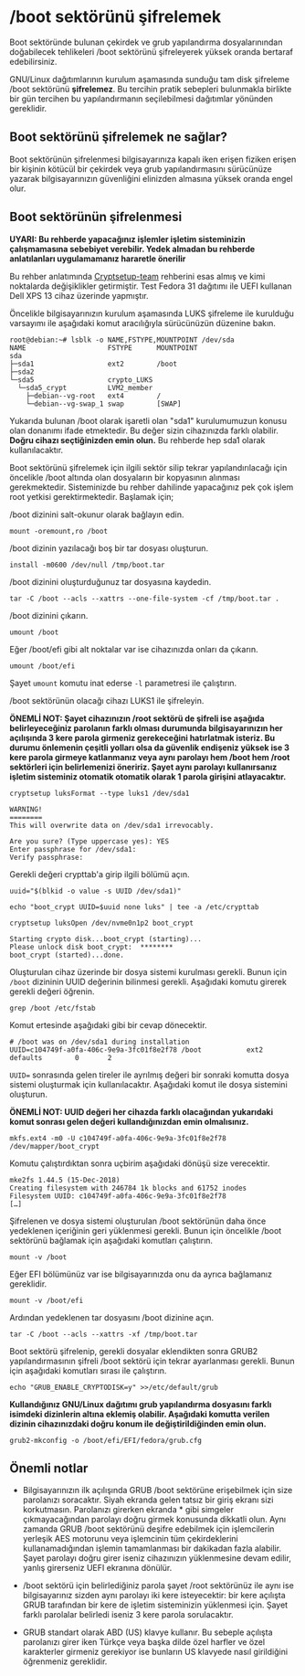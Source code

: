 # /boot sektörünü şifrelemek

Boot sektöründe bulunan çekirdek ve grub yapılandırma dosyalarınından doğabilecek tehlikeleri /boot sektörünü şifreleyerek yüksek oranda bertaraf edebilirsiniz.

GNU/Linux dağıtımlarının kurulum aşamasında sunduğu tam disk şifreleme /boot sektörünü **şifrelemez**. Bu tercihin pratik sebepleri bulunmakla birlikte bir gün tercihen bu yapılandırmanın seçilebilmesi dağıtımlar yönünden gereklidir.

## Boot sektörünü şifrelemek ne sağlar?

Boot sektörünün şifrelenmesi bilgisayarınıza kapalı iken erişen fiziken erişen bir kişinin kötücül bir çekirdek veya grub yapılandırmasını sürücünüze yazarak bilgisayarınızın güvenliğini elinizden almasına yüksek oranda engel olur. 

## Boot sektörünün şifrelenmesi

**UYARI: Bu rehberde yapacağınız işlemler işletim sisteminizin çalışmamasına sebebiyet verebilir. Yedek almadan bu rehberde anlatılanları uygulamamanız hararetle önerilir**

Bu rehber anlatımında [Cryptsetup-team](https://cryptsetup-team.pages.debian.net/cryptsetup/encrypted-boot.html) rehberini esas almış ve kimi noktalarda değişiklikler getirmiştir. Test Fedora 31 dağıtımı ile UEFI kullanan Dell XPS 13 cihaz üzerinde yapmıştır.

Öncelikle bilgisayarınızın kurulum aşamasında LUKS şifreleme ile kurulduğu varsayımı ile aşağıdaki komut aracılığıyla sürücünüzün düzenine bakın.

```
root@debian:~# lsblk -o NAME,FSTYPE,MOUNTPOINT /dev/sda
NAME                    FSTYPE      MOUNTPOINT
sda
├─sda1                  ext2        /boot
├─sda2
└─sda5                  crypto_LUKS
  └─sda5_crypt          LVM2_member
    ├─debian--vg-root   ext4        /
    └─debian--vg-swap_1 swap        [SWAP]
```
Yukarıda bulunan /boot olarak işaretli olan "sda1" kurulumumuzun konusu olan donanımı ifade etmektedir. Bu değer sizin cihazınızda farklı olabilir. **Doğru cihazı seçtiğinizden emin olun.** Bu rehberde hep sda1 olarak kullanılacaktır.

Boot sektörünü şifrelemek için ilgili sektör silip tekrar yapılandırılacağı için öncelikle /boot altında olan dosyaların bir kopyasının alınması gerekmektedir. Sisteminizde bu rehber dahilinde yapacağınız pek çok işlem root yetkisi gerektirmektedir. Başlamak için;

/boot dizinini salt-okunur olarak bağlayın edin.

`mount -oremount,ro /boot`

/boot dizinin yazılacağı boş bir tar dosyası oluşturun.

`install -m0600 /dev/null /tmp/boot.tar`

/boot dizinini oluşturduğunuz tar dosyasına kaydedin.

`tar -C /boot --acls --xattrs --one-file-system -cf /tmp/boot.tar .`

/boot dizinini çıkarın.

`umount /boot`

Eğer /boot/efi gibi alt noktalar var ise cihazınızda onları da çıkarın.

`umount /boot/efi`

Şayet `umount` komutu inat ederse `-l` parametresi ile çalıştırın.

/boot sektörünün olacağı cihazı LUKS1 ile şifreleyin.

**ÖNEMLİ NOT: Şayet cihazınızın /root sektörü de şifreli ise aşağıda belirleyeceğiniz parolanın farklı olması durumunda bilgisayarınızın her açılışında 3 kere parola girmeniz gerekeceğini hatırlatmak isteriz. Bu durumu önlemenin çeşitli yolları olsa da güvenlik endişeniz yüksek ise 3 kere parola girmeye katlanmanız veya aynı parolayı hem /boot hem /root sektörleri için belirlemenizi öneririz. Şayet aynı parolayı kullanırsanız işletim sisteminiz otomatik otomatik olarak 1 parola girişini atlayacaktır.**


`cryptsetup luksFormat --type luks1 /dev/sda1`


```
WARNING!
========
This will overwrite data on /dev/sda1 irrevocably.

Are you sure? (Type uppercase yes): YES
Enter passphrase for /dev/sda1:
Verify passphrase:
```
Gerekli değeri crypttab'a girip ilgili bölümü açın.

`uuid="$(blkid -o value -s UUID /dev/sda1)"`

`echo "boot_crypt UUID=$uuid none luks" | tee -a /etc/crypttab`

`cryptsetup luksOpen /dev/nvme0n1p2 boot_crypt`


```
Starting crypto disk...boot_crypt (starting)...
Please unlock disk boot_crypt:  ********
boot_crypt (started)...done.

```

Oluşturulan cihaz üzerinde bir dosya sistemi kurulması gerekli. Bunun için `/boot` dizininin UUID değerinin bilinmesi gerekli. Aşağıdaki komutu girerek gerekli değeri öğrenin.

`grep /boot /etc/fstab`

Komut ertesinde aşağıdaki gibi bir cevap dönecektir.

```
# /boot was on /dev/sda1 during installation
UUID=c104749f-a0fa-406c-9e9a-3fc01f8e2f78 /boot           ext2    defaults        0       2
```

`UUID=` sonrasında gelen tireler ile ayrılmış değeri bir sonraki komutta dosya sistemi oluşturmak için kullanılacaktır. Aşağıdaki komut ile dosya sistemini oluşturun.

**ÖNEMLİ NOT: UUID değeri her cihazda farklı olacağından yukarıdaki komut sonrası gelen değeri kullandığınızdan emin olmalısınız.**

`mkfs.ext4 -m0 -U c104749f-a0fa-406c-9e9a-3fc01f8e2f78 /dev/mapper/boot_crypt`

Komutu çalıştırdıktan sonra uçbirim aşağıdaki dönüşü size verecektir.

```
mke2fs 1.44.5 (15-Dec-2018)
Creating filesystem with 246784 1k blocks and 61752 inodes
Filesystem UUID: c104749f-a0fa-406c-9e9a-3fc01f8e2f78
[…]
```

Şifrelenen ve dosya sistemi oluşturulan /boot sektörünün daha önce yedeklenen içeriğinin geri yüklenmesi gerekli. Bunun için öncelikle /boot sektörünü bağlamak için aşağıdaki komutları çalıştırın.

`mount -v /boot`

Eğer EFI bölümünüz var ise bilgisayarınızda onu da ayrıca bağlamanız gereklidir.

`mount -v /boot/efi`

Ardından yedeklenen tar dosyasını /boot dizinine açın.

`tar -C /boot --acls --xattrs -xf /tmp/boot.tar`

Boot sektörü şifrelenip, gerekli dosyalar eklendikten sonra GRUB2 yapılandırmasının şifreli /boot sektörü için tekrar ayarlanması gerekli. Bunun için aşağıdaki komutları sırası ile çalıştırın.

`echo "GRUB_ENABLE_CRYPTODISK=y" >>/etc/default/grub`

**Kullandığınız GNU/Linux dağıtımı grub yapılandırma dosyasını farklı isimdeki dizinlerin altına eklemiş olabilir. Aşağıdaki komutta verilen dizinin cihazınızdaki doğru konum ile değiştirildiğinden emin olun.**

`grub2-mkconfig -o /boot/efi/EFI/fedora/grub.cfg`

## Önemli notlar

* Bilgisayarınızın ilk açılışında GRUB /boot sektörüne erişebilmek için size parolanızı soracaktır. Siyah ekranda gelen tatsız bir giriş ekranı sizi korkutmasın. Parolanızı girerken ekranda * gibi simgeler çıkmayacağından parolayı doğru girmek konusunda dikkatli olun. Aynı zamanda GRUB /boot sektörünü deşifre edebilmek için işlemcilerin yerleşik AES motorunu veya işlemcinin tüm çekirdeklerini kullanamadığından işlemin tamamlanması bir dakikadan fazla alabilir. Şayet parolayı doğru girer iseniz cihazınızın yüklenmesine devam edilir, yanlış girerseniz UEFI ekranına dönülür.

* /boot sektörü için belirlediğiniz parola şayet /root sektörünüz ile aynı ise bilgisayarınız sizden aynı parolayı iki kere isteyecektir: bir kere açılışta GRUB tarafından bir kere de işletim sisteminizin yüklenmesi için. Şayet farklı parolalar belirledi iseniz 3 kere parola sorulacaktır.

* GRUB standart olarak ABD (US) klavye kullanır. Bu sebeple açılışta parolanızı girer iken Türkçe veya başka dilde özel harfler ve özel karakterler girmeniz gerekiyor ise bunların US klavyede nasıl girildiğini öğrenmeniz gereklidir.
